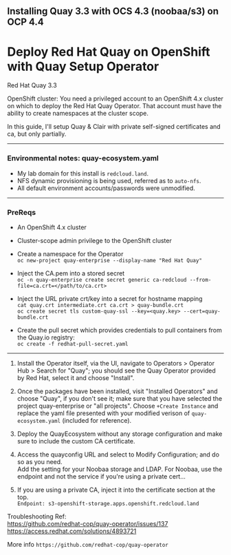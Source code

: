 ## Installing Quay 3.3 with OCS 4.3 (noobaa/s3) on OCP 4.4 


# Deploy Red Hat Quay on OpenShift with Quay Setup Operator

Red Hat Quay 3.3

OpenShift cluster: You need a privileged account to an OpenShift 4.x cluster on which to deploy the Red Hat Quay Operator. That account must have the ability to create namespaces at the cluster scope. 

In this guide, I'll setup Quay & Clair with private self-signed certificates and ca, but only partially. 

---
### Environmental notes: quay-ecosystem.yaml

* My lab domain for this install is `redcloud.land`.
* NFS dynamic provisioning is being used, referred as to `auto-nfs`.
* All default environment accounts/passwords were unmodified.

---
### PreReqs
* An OpenShift 4.x cluster
* Cluster-scope admin privilege to the OpenShift cluster
* Create a namespace for the Operator \
``` oc new-project quay-enterprise --display-name "Red Hat Quay" ```

* Inject the CA.pem into a stored secret \
``` oc -n quay-enterprise create secret generic ca-redcloud --from-file=ca.crt=</path/to/ca.crt> ```

* Inject the URL private crt/key into a secret for hostname mapping \
``` cat quay.crt intermediate.crt ca.crt > quay-bundle.crt ``` \
``` oc create secret tls custom-quay-ssl --key=<quay.key> --cert=quay-bundle.crt ```

* Create the pull secret which provides credentials to pull containers from the Quay.io registry: \
``` oc create -f redhat-pull-secret.yaml ```

---
1. Install the Operator itself, via the UI, navigate to Operators > Operator Hub > Search for "Quay"; you should see the Quay Operator provided by Red Hat, select it and choose "Install".

2. Once the packages have been installed, visit "Installed Operators" and choose "Quay", if you don't see it; make sure that you have selected the project quay-enterprise or "all projects". Choose `+Create Instance` and replace the yaml file presented with your modified verison of `quay-ecosystem.yaml` (included for reference).

3. Deploy the QuayEcosystem without any storage configuration and make sure to include the custom CA certificate.

4. Access the quayconfig URL and select to Modify Configuration; and do so as you need. \
Add the setting for your Noobaa storage and LDAP. For Noobaa, use the endpoint and not the service if you're using a private cert... 

5. If you are using a private CA, inject it into the certificate section at the top. \
` Endpoint: s3-openshift-storage.apps.openshift.redcloud.land `




Troubleshooting Ref: \
https://github.com/redhat-cop/quay-operator/issues/137 \
https://access.redhat.com/solutions/4893721


More info ```https://github.com/redhat-cop/quay-operator```